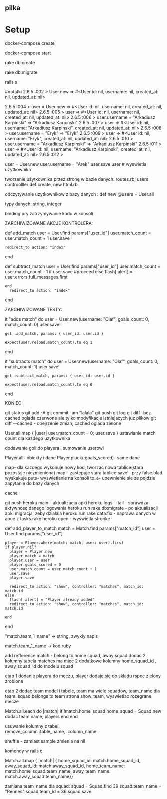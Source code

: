 ## pilka


# Setup
docker-compose create

docker-compose start

rake db:create

rake db:migrate

rails s

#notatki
2.6.5 :002 > User.new
 => #<User id: nil, username: nil, created_at: nil, updated_at: nil> 

2.6.5 :004 > user = User.new
 => #<User id: nil, username: nil, created_at: nil, updated_at: nil> 
2.6.5 :005 > user
 => #<User id: nil, username: nil, created_at: nil, updated_at: nil> 
2.6.5 :006 > user.username = "Arkadiusz Karpinski"
 => "Arkadiusz Karpinski" 
2.6.5 :007 > user
 => #<User id: nil, username: "Arkadiusz Karpinski", created_at: nil, updated_at: nil> 
2.6.5 :008 > user.username = "Eryk"
 => "Eryk" 
2.6.5 :009 > user
 => #<User id: nil, username: "Eryk", created_at: nil, updated_at: nil> 
2.6.5 :010 > user.username = "Arkadiusz Karpinski"
 => "Arkadiusz Karpinski" 
2.6.5 :011 > user
 => #<User id: nil, username: "Arkadiusz Karpinski", created_at: nil, updated_at: nil> 
2.6.5 :012 > 


user = User.new
user.username = "Arek"
user.save
user # wyswietla uzytkownika


tworzenie użytkownika przez stronę w bazie danych:
routes.rb, users controolller def create, new html.rb

odczytywanie uzytkownikow z bazy danych :
def new
   @users = User.all

   typy danych: string, integer
   
   binding.pry zatrzymywanie kodu w konsoli
   

ZARCHIWIZOWANE AKCJE KONTROLERA:

def add_match
    user = User.find params["user_id"]
    user.match_count = user.match_count + 1
    user.save 
    
    redirect_to action: "index"
  end  

  def subtract_match
    user = User.find params["user_id"]
    user.match_count = user.match_count - 1
    if user.save
      #proceed
    else
      flash[:alert] = user.errors.full_messages.first

    end
      redirect_to action: "index"

  end

ZARCHIWIZOWANE TESTY:


it "adds match" do
    user = User.new(username: "Olaf", goals_count: 0, match_count: 0)
    user.save!

    get :add_match, params: { user_id: user.id }

    expect(user.reload.match_count).to eq 1
  end

  it "subtracts match" do
    user = User.new(username: "Olaf", goals_count: 0, match_count: 1)
    user.save!

    get :subtract_match, params: { user_id: user.id }

    expect(user.reload.match_count).to eq 0
  end

KONIEC


   git status
   git add -A
   git commit -am "lalala"
   git push
   git log
   git diff  -bez cached oglada czerwone ale tylko modyfikacje istniejacych juz plikow
   git diff --cached  - obejrzenie zmian, cached oglada zielone
   

User.all.map { |user| user.match_count = 0; user.save }  ustawianie match count dla kazdego uzytkownika


dodawanie goli do playera i sumowanie userowi

Player.all- obiekty i dane
Player.pluck(:goals_scored)- same dane

map- dla kazdego wykonuje nowy kod, tworzac nowa tablice(stara pozostaje niezmieniona)
map!- zastepuje stara tablice
save!- przy false blad wyskakuje 
puts- wyswietlanie na konsoli
to_a- upewnienie sie ze pojdzie zapytanie do bazy danych

cache

git push heroku main - aktualizacja apki
heroku logs --tail - sprawdza aktywnosc danego logowania
heroku run rake db:migrate - po aktualizacji apki migracja, zeby dzialala
heroku run rake data:fix - naprawa danych w apce z tasks.rake
heroku open - wyswietla stronke


def add_player_to_match
    match = Match.find params["match_id"]
    user = User.find params["user_id"]

    player = Player.where(match: match, user: user).first
    if player.nil?
      player = Player.new
      player.match = match
      player.user = user
      player.goals_scored = 0
      user.match_count = user.match_count + 1
      user.save
      player.save

      redirect_to action: "show", controller: "matches", match_id: match.id
    else
      flash[:alert] = "Player already added"
      redirect_to action: "show", controller: "matches", match_id: match.id
      
    end
  end

"match.team_1_name" -> string, zwykly napis

match.team_1_name -> kod ruby

 add refference match - belong to home squad, away squad dodac 2 kolumny
tabela matches ma miec 2 dodatkowe kolumny home_squad_id , away_squad_id do modelu squad

etap 1
dodanie playera do meczu, player dodaje sie do skladu
rspec zielony
zrobione

etap 2
dodac team model i tabele, team ma wiele squadow, team_name dla team.  squad belongs to team
strona show_team, wyswietlac rozegrane mecze




Match.all.each do |match|
  if !match.home_squad
    home_squad = Squad.new
   dodac team name, players
  end
end
  
  
usuwanie kolumny z tabeli  
  remove_column :table_name, :column_name


shuffle - zamiast sample zmienia na nil



komendy w rails c:

Match.all.map { |match| { home_squad_id: match.home_squad_id, away_squad_id: match.away_squad_id, home_team_name: match.home_squad.team_name, away_team_name: match.away_squad.team_name}}

zamiana team_name dla squad:
squad = Squad.find 39
squad.team_name = "Rennes"
squad.team_id = 36
squad.save
